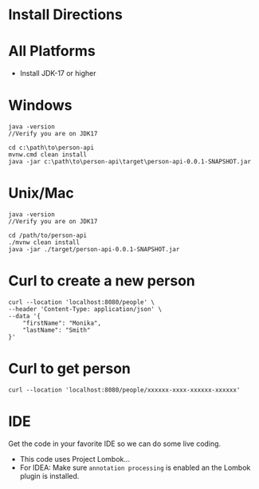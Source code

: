 # Install Directions
# All Platforms
* Install JDK-17 or higher

# Windows
```
java -version 
//Verify you are on JDK17

cd c:\path\to\person-api
mvnw.cmd clean install
java -jar c:\path\to\person-api\target\person-api-0.0.1-SNAPSHOT.jar
```

# Unix/Mac
```
java -version 
//Verify you are on JDK17

cd /path/to/person-api
./mvnw clean install
java -jar ./target/person-api-0.0.1-SNAPSHOT.jar
```

# Curl to create a new person
```
curl --location 'localhost:8080/people' \
--header 'Content-Type: application/json' \
--data '{
    "firstName": "Monika",
    "lastName": "Smith"
}'
```

# Curl to get person
```
curl --location 'localhost:8080/people/xxxxxx-xxxx-xxxxxx-xxxxxx'
```

# IDE
Get the code in your favorite IDE so we can do some live coding.
* This code uses Project Lombok...
* For IDEA: Make sure `annotation processing` is enabled an the Lombok plugin is installed.
